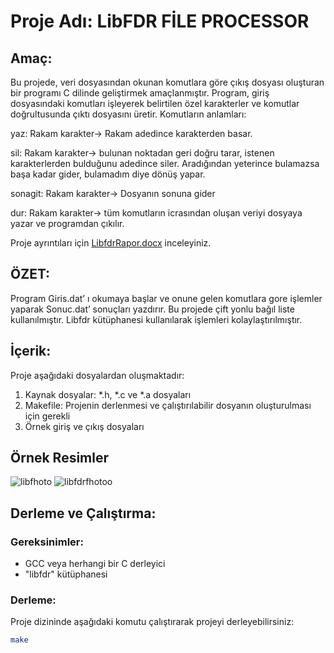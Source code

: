 # Proje Adı: LibFDR FİLE PROCESSOR

## Amaç:
Bu projede, veri dosyasından okunan komutlara göre çıkış dosyası oluşturan bir programı C dilinde geliştirmek amaçlanmıştır. Program, giriş dosyasındaki komutları işleyerek belirtilen özel karakterler ve komutlar doğrultusunda çıktı dosyasını üretir. Komutların anlamları: 

yaz: Rakam karakter-> Rakam adedince karakterden basar.

sil: Rakam karakter-> bulunan noktadan geri doğru tarar, istenen karakterlerden bulduğunu adedince siler. Aradığından yeterince bulamazsa başa kadar gider, bulamadım diye dönüş yapar.

sonagit: Rakam karakter-> Dosyanın sonuna gider

dur: Rakam karakter-> tüm komutların icrasından oluşan veriyi dosyaya yazar ve programdan çıkılır.

Proje ayrıntıları için [LibfdrRapor.docx](LibfdrRapor.docx) inceleyiniz.

## ÖZET:
Program Giris.dat’ ı okumaya başlar ve onune gelen komutlara gore işlemler yaparak Sonuc.dat’ sonuçları yazdırır. Bu projede çift yonlu bağıl liste kullanılmıştır. Libfdr kütüphanesi kullanılarak işlemleri kolaylaştırılmıştır.

## İçerik:
Proje aşağıdaki dosyalardan oluşmaktadır:
1. Kaynak dosyalar: *.h, *.c ve *.a dosyaları
2. Makefile: Projenin derlenmesi ve çalıştırılabilir dosyanın oluşturulması için gerekli
3. Örnek giriş ve çıkış dosyaları

## Örnek Resimler
![libfhoto](https://github.com/vedatdogann/LibFDR-File-Processor/assets/104203746/355c2139-fe3c-4ca6-91c6-003f4f70e640)
![libfdrfhotoo](https://github.com/vedatdogann/LibFDR-File-Processor/assets/104203746/8bbe4919-3f81-4691-8c4b-e142eef7df45)

## Derleme ve Çalıştırma:
### Gereksinimler:
- GCC veya herhangi bir C derleyici
- "libfdr" kütüphanesi

### Derleme:
Proje dizininde aşağıdaki komutu çalıştırarak projeyi derleyebilirsiniz:
```bash
make

